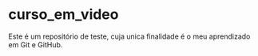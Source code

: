 # curso_em_video
Este é um repositório de teste, cuja unica finalidade é o meu aprendizado em Git e GitHub.
